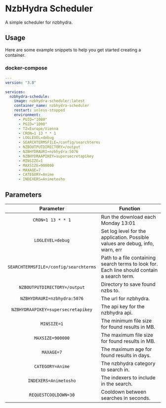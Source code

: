 # NzbHydra Scheduler
A simple scheduler for nzbhydra.

## Usage

Here are some example snippets to help you get started creating a container.

### docker-compose

```yaml
---
version: "3.8"
   
services:
  nzbhydra-schedule:
    image: nzbhydra-scheduler:latest
    container_name: nzbhydra-scheduler
    restart: unless-stopped
    environment:
      - PUID="1000"
      - PGID="1000"
      - TZ=Europe/Vienna
      - CRON=1 13 * * 1
      - LOGLEVEL=debug
      - SEARCHTERMSFILE=/config/searchterms
      - NZBOUTPUTDIRECTORY=/output
      - NZBHYDRAURI=nzbhydra:5076
      - NZBHYDRAAPIKEY=supersecretapikey
      - MINSIZE=1
      - MAXSIZE=900000
      - MAXAGE=7
      - CATEGORY=Anime
      - INDEXERS=Animetosho
```


## Parameters

| Parameter | Function |
| :----: | --- |
| `CRON=1 13 * * 1` | Run the download each Monday 13:01 |
| `LOGLEVEL=debug` | Set log level for the application. Possible values are debug, info, warn, err |
| `SEARCHTERMSFILE=/config/searchterms` | Path to a file containing search terms to look for. Each line should contain a search term. |
| `NZBOUTPUTDIRECTORY=/output` | Directory to save found nzbs to. |
| `NZBHYDRAURI=nzbhydra:5076` | The url for nzbhydra.  |
| `NZBHYDRAAPIKEY=supersecretapikey` | The api key for the nzbhydra api. |
| `MINSIZE=1` | The minimum file size for found results in MB. |
| `MAXSIZE=900000` | The maximum file size for found results in MB. |
| `MAXAGE=7` | The maximum age for found results in days. |
| `CATEGORY=Anime` | The nzbhydra category to search in. |
| `INDEXERS=Animetosho` | The indexers to include in the search. |
| `REQUESTCOOLDOWN=30` | Cooldown between searches in seconds. |
